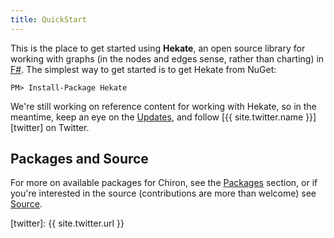 ```yaml
---
title: QuickStart
---
```


This is the place to get started using __Hekate__, an open source library for working with graphs (in the nodes and edges sense, rather than charting) in [F#][fsharp]. The simplest way to get started is to get Hekate from NuGet:

```shell
PM> Install-Package Hekate
```

We're still working on reference content for working with Hekate, so in the meantime, keep an eye on the [Updates][updates], and follow [{{ site.twitter.name }}][twitter] on Twitter.

## Packages and Source

For more on available packages for Chiron, see the [Packages][packages] section, or if you're interested in the source (contributions are more than welcome) see [Source][source].

<!--- Local --->

[updates]: /hekate/updates
[packages]:  /hekate/packages
[source]: /hekate/source

<!--- External --->

[fsharp]: http://fsharp.org
[twitter]: {{ site.twitter.url }}
